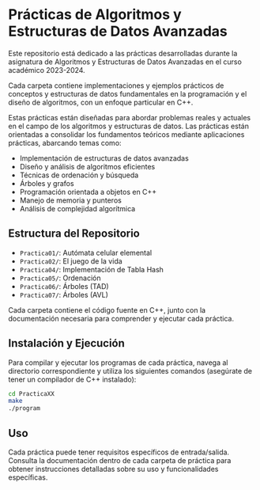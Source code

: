 # Prácticas de Algoritmos y Estructuras de Datos Avanzadas

Este repositorio está dedicado a las prácticas desarrolladas durante la asignatura de Algoritmos y Estructuras de Datos Avanzadas en el curso académico 2023-2024.

Cada carpeta contiene implementaciones y ejemplos prácticos de conceptos y estructuras de datos fundamentales en la programación y el diseño de algoritmos, con un enfoque particular en C++.

Estas prácticas están diseñadas para abordar problemas reales y actuales en el campo de los algoritmos y estructuras de datos. Las prácticas están orientadas a consolidar los fundamentos teóricos mediante aplicaciones prácticas, abarcando temas como:

- Implementación de estructuras de datos avanzadas
- Diseño y análisis de algoritmos eficientes
- Técnicas de ordenación y búsqueda
- Árboles y grafos
- Programación orientada a objetos en C++
- Manejo de memoria y punteros
- Análisis de complejidad algorítmica

## Estructura del Repositorio

- `Practica01/`: Autómata celular elemental
- `Practica02/`: El juego de la vida
- `Practica04/`: Implementación de Tabla Hash
- `Practica05/`: Ordenación
- `Practica06/`: Árboles (TAD)
- `Practica07/`: Árboles (AVL)

Cada carpeta contiene el código fuente en C++, junto con la documentación necesaria para comprender y ejecutar cada práctica.

## Instalación y Ejecución

Para compilar y ejecutar los programas de cada práctica, navega al directorio correspondiente y utiliza los siguientes comandos (asegúrate de tener un compilador de C++ instalado):

```bash
cd PracticaXX
make
./program
```

## Uso

Cada práctica puede tener requisitos específicos de entrada/salida. Consulta la documentación dentro de cada carpeta de práctica para obtener instrucciones detalladas sobre su uso y funcionalidades específicas.
